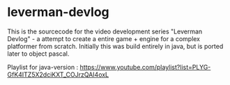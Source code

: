 # leverman-devlog
This is the sourcecode for the video development series  "Leverman Devlog" - a attempt to create a entire game + engine for a complex platformer from scratch.
Initially this was build entirely in java, but is ported later to object pascal.

Playlist for java-version : https://www.youtube.com/playlist?list=PLYG-GfK4ITZ5X2dciKXT_COJrzQAI4oxL

